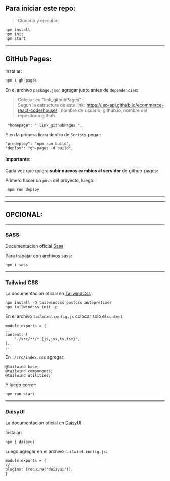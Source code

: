 
## Para iniciar este repo:
>Clonarlo y ejecutar:

	npm install
	npm init
	npm start
    
-------------
## GitHub Pages:
Instalar:

	npm i gh-pages 

En el archivo `package.json` agregar justo antes de `dependencies`:
> Colocar en "link_githubPages" :  
> Segun la estructura de este link: https://leo-spj.github.io/ecommerce-react-coderhouse/ 
> : nombre de usuario, github.io, nombre del repositorio github.

	 "homepage": " link_githubPages ",

Y en la primera linea dentro de `Scripts` pegar:

	"predeploy": "npm run build",
	"deploy": "gh-pages -d build",


#### Importante:
Cada vez que quiera **subir nuevos cambios al servidor** de github-pages:

Primero hacer un `push` del proyecto, luego:

	 npm run deploy

-------------
-------------
## OPCIONAL:
-------------
### SASS:

Documentacion oficial [Sass](https://www.npmjs.com/package/sass)

Para trabajar con archivos sass:

	npm i sass

-------------
### Tailwind CSS
La documentacion oficial en [TailwindCss](https://tailwindcss.com/docs/guides/create-react-app)

    npm install -D tailwindcss postcss autoprefixer
    npx tailwindcss init -p

En el archivo `tailwind.config.js` colocar solo el `content`

    module.exports = {
    ...
    content: [
        "./src/**/*.{js,jsx,ts,tsx}",
    ],
    ...

En `./src/index.css` agregar:

    @tailwind base;
    @tailwind components;
    @tailwind utilities;

Y luego correr:

    npm run start

-------------
### DaisyUI

La documentacion oficial en [DaisyUI](https://daisyui.com/docs/install/)

Instalar:

    npm i daisyui

Luego agregar en el archivo `tailwind.config.js`:

    module.exports = {
    //...
    plugins: [require("daisyui")],
    }